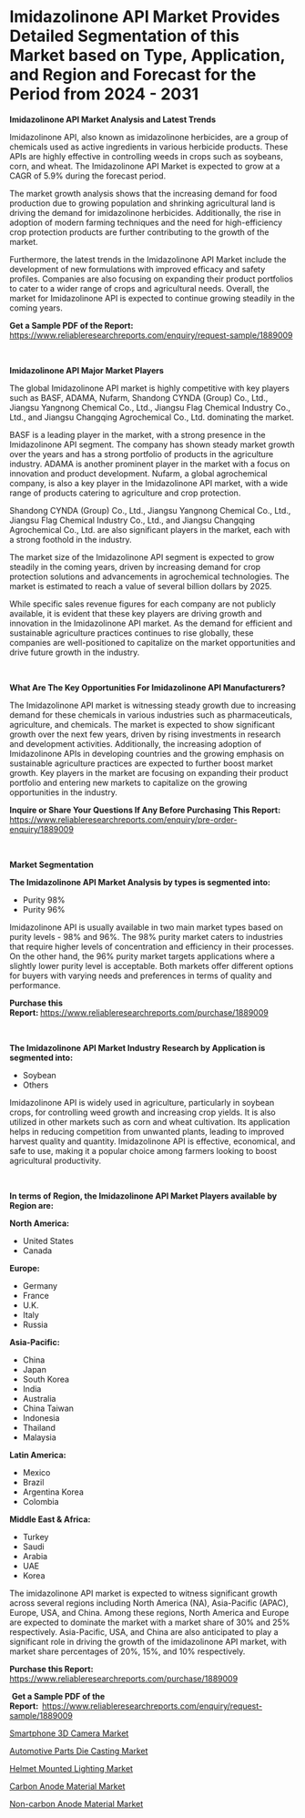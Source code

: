 <p><h1>Imidazolinone API Market Provides Detailed Segmentation of this Market based on Type, Application, and Region and Forecast for the Period from 2024 - 2031</h1></p><p><strong>Imidazolinone API Market Analysis and Latest Trends</strong></p>
<p><p>Imidazolinone API, also known as imidazolinone herbicides, are a group of chemicals used as active ingredients in various herbicide products. These APIs are highly effective in controlling weeds in crops such as soybeans, corn, and wheat. The Imidazolinone API Market is expected to grow at a CAGR of 5.9% during the forecast period.</p><p>The market growth analysis shows that the increasing demand for food production due to growing population and shrinking agricultural land is driving the demand for imidazolinone herbicides. Additionally, the rise in adoption of modern farming techniques and the need for high-efficiency crop protection products are further contributing to the growth of the market.</p><p>Furthermore, the latest trends in the Imidazolinone API Market include the development of new formulations with improved efficacy and safety profiles. Companies are also focusing on expanding their product portfolios to cater to a wider range of crops and agricultural needs. Overall, the market for Imidazolinone API is expected to continue growing steadily in the coming years.</p></p>
<p><strong>Get a Sample PDF of the Report:&nbsp;</strong> <a href="https://www.reliableresearchreports.com/enquiry/request-sample/1889009">https://www.reliableresearchreports.com/enquiry/request-sample/1889009</a></p>
<p>&nbsp;</p>
<p><strong>Imidazolinone API Major Market Players</strong></p>
<p><p>The global Imidazolinone API market is highly competitive with key players such as BASF, ADAMA, Nufarm, Shandong CYNDA (Group) Co., Ltd., Jiangsu Yangnong Chemical Co., Ltd., Jiangsu Flag Chemical Industry Co., Ltd., and Jiangsu Changqing Agrochemical Co., Ltd. dominating the market.</p><p>BASF is a leading player in the market, with a strong presence in the Imidazolinone API segment. The company has shown steady market growth over the years and has a strong portfolio of products in the agriculture industry. ADAMA is another prominent player in the market with a focus on innovation and product development. Nufarm, a global agrochemical company, is also a key player in the Imidazolinone API market, with a wide range of products catering to agriculture and crop protection.</p><p>Shandong CYNDA (Group) Co., Ltd., Jiangsu Yangnong Chemical Co., Ltd., Jiangsu Flag Chemical Industry Co., Ltd., and Jiangsu Changqing Agrochemical Co., Ltd. are also significant players in the market, each with a strong foothold in the industry.</p><p>The market size of the Imidazolinone API segment is expected to grow steadily in the coming years, driven by increasing demand for crop protection solutions and advancements in agrochemical technologies. The market is estimated to reach a value of several billion dollars by 2025.</p><p>While specific sales revenue figures for each company are not publicly available, it is evident that these key players are driving growth and innovation in the Imidazolinone API market. As the demand for efficient and sustainable agriculture practices continues to rise globally, these companies are well-positioned to capitalize on the market opportunities and drive future growth in the industry.</p></p>
<p>&nbsp;</p>
<p><strong>What Are The Key Opportunities For Imidazolinone API Manufacturers?</strong></p>
<p><p>The Imidazolinone API market is witnessing steady growth due to increasing demand for these chemicals in various industries such as pharmaceuticals, agriculture, and chemicals. The market is expected to show significant growth over the next few years, driven by rising investments in research and development activities. Additionally, the increasing adoption of Imidazolinone APIs in developing countries and the growing emphasis on sustainable agriculture practices are expected to further boost market growth. Key players in the market are focusing on expanding their product portfolio and entering new markets to capitalize on the growing opportunities in the industry.</p></p>
<p><strong>Inquire or Share Your Questions If Any Before Purchasing This Report:</strong> <a href="https://www.reliableresearchreports.com/enquiry/pre-order-enquiry/1889009">https://www.reliableresearchreports.com/enquiry/pre-order-enquiry/1889009</a></p>
<p>&nbsp;</p>
<p><strong>Market Segmentation</strong></p>
<p><strong>The Imidazolinone API Market Analysis by types is segmented into:</strong></p>
<p><ul><li>Purity 98%</li><li>Purity 96%</li></ul></p>
<p><p>Imidazolinone API is usually available in two main market types based on purity levels - 98% and 96%. The 98% purity market caters to industries that require higher levels of concentration and efficiency in their processes. On the other hand, the 96% purity market targets applications where a slightly lower purity level is acceptable. Both markets offer different options for buyers with varying needs and preferences in terms of quality and performance.</p></p>
<p><strong>Purchase this Report:&nbsp;</strong><a href="https://www.reliableresearchreports.com/purchase/1889009">https://www.reliableresearchreports.com/purchase/1889009</a></p>
<p>&nbsp;</p>
<p><strong>The Imidazolinone API Market Industry Research by Application is segmented into:</strong></p>
<p><ul><li>Soybean</li><li>Others</li></ul></p>
<p><p>Imidazolinone API is widely used in agriculture, particularly in soybean crops, for controlling weed growth and increasing crop yields. It is also utilized in other markets such as corn and wheat cultivation. Its application helps in reducing competition from unwanted plants, leading to improved harvest quality and quantity. Imidazolinone API is effective, economical, and safe to use, making it a popular choice among farmers looking to boost agricultural productivity.</p></p>
<p>&nbsp;</p>
<p><strong>In terms of Region, the Imidazolinone API Market Players available by Region are:</strong></p>
<p>
    <p> <strong> North America: </strong>
        <ul>
            <li>United States</li>
            <li>Canada</li>
        </ul>
        </p> 
    <p> <strong> Europe: </strong>
        <ul>
            <li>Germany</li>
            <li>France</li>
            <li>U.K.</li>
            <li>Italy</li>
            <li>Russia</li>
        </ul>
        </p> 
    <p> <strong> Asia-Pacific: </strong>
        <ul>
            <li>China</li>
            <li>Japan</li>
            <li>South Korea</li>
            <li>India</li>
            <li>Australia</li>
            <li>China Taiwan</li>
            <li>Indonesia</li>
            <li>Thailand</li>
            <li>Malaysia</li>
        </ul>
        </p> 
    <p> <strong> Latin America: </strong>
        <ul>
            <li>Mexico</li>
            <li>Brazil</li>
            <li>Argentina Korea</li>
            <li>Colombia</li>
        </ul>
        </p> 
    <p> <strong> Middle East & Africa: </strong>
        <ul>
            <li>Turkey</li>
            <li>Saudi</li>
            <li>Arabia</li>
            <li>UAE</li>
            <li>Korea</li>
        </ul>
    </p>
    </p>
<p><p>The imidazolinone API market is expected to witness significant growth across several regions including North America (NA), Asia-Pacific (APAC), Europe, USA, and China. Among these regions, North America and Europe are expected to dominate the market with a market share of 30% and 25% respectively. Asia-Pacific, USA, and China are also anticipated to play a significant role in driving the growth of the imidazolinone API market, with market share percentages of 20%, 15%, and 10% respectively.</p></p>
<p><strong>Purchase this Report: </strong><a href="https://www.reliableresearchreports.com/purchase/1889009">https://www.reliableresearchreports.com/purchase/1889009</a></p>
<p>&nbsp;<strong>Get a Sample PDF of the Report:&nbsp;&nbsp;</strong><a href="https://www.reliableresearchreports.com/enquiry/request-sample/1889009">https://www.reliableresearchreports.com/enquiry/request-sample/1889009</a></p>
<p><strong></strong></p>
<p><p><a href="https://view.publitas.com/reportprime-1/smartphone-3d-camera-market-size-and-growth-market-segmentation-regional-and-country-breakdowns-and-market-trends-for-period-from-2024-2031/">Smartphone 3D Camera Market</a></p><p><a href="https://view.publitas.com/reportprime-1/automotive-parts-die-casting-market-offer-valuable-insights-into-market-size-market-share-market-trends-and-projections-spanning-from-2024-to-2031/">Automotive Parts Die Casting Market</a></p><p><a href="https://butternut-bug-553.notion.site/Helmet-Mounted-Lighting-Market-Size-Focuses-on-Market-Dynamics-In-Depth-Analysis-and-Future-Project-00eceefb485d4156ae829f3a4ac21380">Helmet Mounted Lighting Market</a></p><p><a href="https://five-trouble-98a.notion.site/Carbon-Anode-Material-Market-Growth-Market-Trends-COVID-19-Impact-and-Forecasts-for-period-from-2-21db8b21a4ac4fed9883d60c84d5e3eb">Carbon Anode Material Market</a></p><p><a href="https://fuschia-pecorino-a6d.notion.site/Non-carbon-Anode-Material-Market-Size-Market-Trends-and-Growth-Outlook-forecasted-for-period-from--d0b2970883ff4c559c3c979ff57cf780">Non-carbon Anode Material Market</a></p></p>